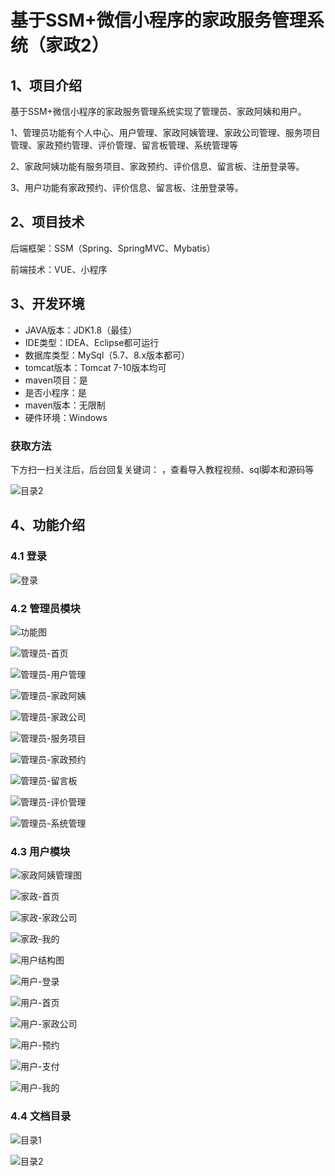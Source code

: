 # 基于SSM+微信小程序的家政服务管理系统（家政2）

## 1、项目介绍

基于SSM+微信小程序的家政服务管理系统实现了管理员、家政阿姨和用户。

1、管理员功能有个人中心、用户管理、家政阿姨管理、家政公司管理、服务项目管理、家政预约管理、评价管理、留言板管理、系统管理等

2、家政阿姨功能有服务项目、家政预约、评价信息、留言板、注册登录等。

3、用户功能有家政预约、评价信息、留言板、注册登录等。

## 2、项目技术

后端框架：SSM（Spring、SpringMVC、Mybatis）

前端技术：VUE、小程序

## 3、开发环境

- JAVA版本：JDK1.8（最佳）
- IDE类型：IDEA、Eclipse都可运行
- 数据库类型：MySql（5.7、8.x版本都可） 
- tomcat版本：Tomcat 7-10版本均可
- maven项目：是
- 是否小程序：是
- maven版本：无限制
- 硬件环境：Windows
###  获取方法

下方扫一扫关注后，后台回复关键词：    ，查看导入教程视频、sql脚本和源码等

![目录2](https://www.codemarket.fun/202407032155305.png)

## 4、功能介绍

### 4.1 登录

![登录](https://www.codemarket.fun/202408132332521.png)

### 4.2 管理员模块

![功能图](https://www.codemarket.fun/202407142157608.png)

![管理员-首页](https://www.codemarket.fun/202407142158248.png)

![管理员-用户管理](https://www.codemarket.fun/202407142158376.png)

![管理员-家政阿姨](https://www.codemarket.fun/202407142157618.png)

![管理员-家政公司](https://www.codemarket.fun/202407142157635.png)

![管理员-服务项目](https://www.codemarket.fun/202407142157616.png)

![管理员-家政预约](https://www.codemarket.fun/202407142157628.png)

![管理员-留言板](https://www.codemarket.fun/202407142157650.png)

![管理员-评价管理](https://www.codemarket.fun/202407142158010.png)

![管理员-系统管理](https://www.codemarket.fun/202407142158316.png)

### 4.3 用户模块
![家政阿姨管理图](https://www.codemarket.fun/202407142158604.png)

![家政-首页](https://www.codemarket.fun/202407142158983.png)

![家政-家政公司](https://www.codemarket.fun/202407142158665.png)

![家政-我的](https://www.codemarket.fun/202407142158994.png)

![用户结构图](https://www.codemarket.fun/202407142158016.png)

![用户-登录](https://www.codemarket.fun/202407142158996.png)

![用户-首页](https://www.codemarket.fun/202407142158019.png)

![用户-家政公司](https://www.codemarket.fun/202407142158006.png)

![用户-预约](https://www.codemarket.fun/202407142158452.png)

![用户-支付](https://www.codemarket.fun/202407142158510.png)

![用户-我的](https://www.codemarket.fun/202407142158404.png)

### 4.4 文档目录

![目录1](https://www.codemarket.fun/202407142158803.png)

![目录2](https://www.codemarket.fun/202407142158804.png)

